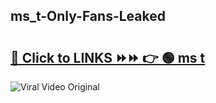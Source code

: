 
 ## ms_t-Only-Fans-Leaked

# <h2><a href="https://clipsfans.com/ms_t&ref=git">🔗 Click to LINKS ⏩⏩ 👉 🟢 ms t </a></h2>

<a href="https://clipsfans.com/ms_t&ref=git" rel="nofollow" data-target="animated-image.originalLink"><img src="https://i.ibb.co.com/xMMVF88/686577567.gif" alt="Viral Video Original" style="max-width: 100%; display: inline-block;" data-target="animated-image.originalImage"></a>
